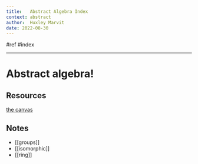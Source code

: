 ```yaml
---
title:   Abstract Algebra Index
context: abstract
author:  Huxley Marvit
date: 2022-08-30
---
```


#ref #index

***

# Abstract algebra!

## Resources
[the canvas](https://nuevaschool.instructure.com/courses/4390)


## Notes
- [[groups]]
- [[isomorphic]]
- [[ring]]




